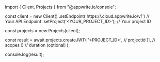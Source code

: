 import { Client, Projects } from "@appwrite.io/console";

const client = new Client()
    .setEndpoint('https://<REGION>.cloud.appwrite.io/v1') // Your API Endpoint
    .setProject('<YOUR_PROJECT_ID>'); // Your project ID

const projects = new Projects(client);

const result = await projects.createJWT(
    '<PROJECT_ID>', // projectId
    [], // scopes
    0 // duration (optional)
);

console.log(result);
